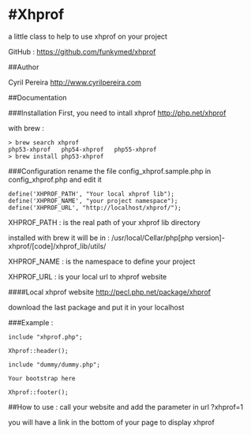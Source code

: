 #Xhprof
=============
a little class to help to use xhprof on your project

GitHub : https://github.com/funkymed/xhprof

##Author

Cyril Pereira http://www.cyrilpereira.com

##Documentation

###Installation
First, you need to intall xhprof http://php.net/xhprof

with brew :
~~~
> brew search xhprof
php53-xhprof   php54-xhprof   php55-xhprof
> brew install php53-xhprof
~~~

###Configuration
rename the file config_xhprof.sample.php in config_xhprof.php and edit it
~~~
define('XHPROF_PATH', "Your local xhprof lib");
define('XHPROF_NAME', "your project namespace");
define('XHPROF_URL', "http://localhost/xhprof/");
~~~

XHPROF_PATH : is the real path of your xhprof lib directory

installed with brew it will be in : /usr/local/Cellar/php[php version]-xhprof/[code]/xhprof_lib/utils/

XHPROF_NAME : is the namespace to define your project

XHPROF_URL  : is your local url to xhprof website

####Local xhprof website
http://pecl.php.net/package/xhprof

download the last package and put it in your localhost


###Example :
~~~
include "xhprof.php";

Xhprof::header();

include "dummy/dummy.php";

Your bootstrap here

Xhprof::footer();
~~~

##How to use :
call your website and add the parameter in url ?xhprof=1

you will have a link in the bottom of your page to display xhprof
